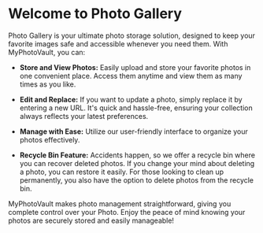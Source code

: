 # Welcome to Photo Gallery

Photo Gallery is your ultimate photo storage solution, designed to keep your favorite images safe and accessible whenever you need them. With MyPhotoVault, you can:

- **Store and View Photos:** Easily upload and store your favorite photos in one convenient place. Access them anytime and view them as many times as you like.

- **Edit and Replace:** If you want to update a photo, simply replace it by entering a new URL. It's quick and hassle-free, ensuring your collection always reflects your latest preferences.

- **Manage with Ease:** Utilize our user-friendly interface to organize your photos effectively.

- **Recycle Bin Feature:** Accidents happen, so we offer a recycle bin where you can recover deleted photos. If you change your mind about deleting a photo, you can restore it easily. For those looking to clean up permanently, you also have the option to delete photos from the recycle bin.

MyPhotoVault makes photo management straightforward, giving you complete control over your Photo. Enjoy the peace of mind knowing your photos are securely stored and easily manageable!
